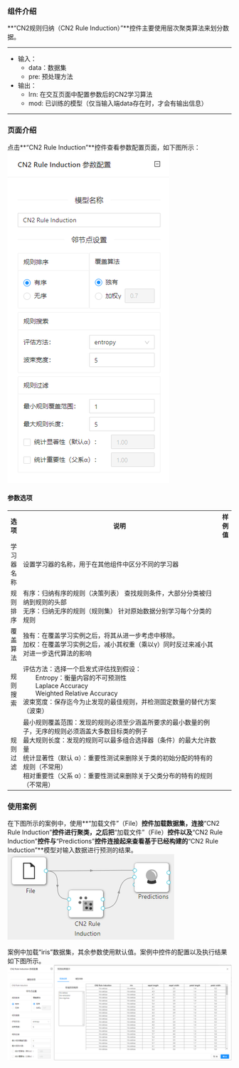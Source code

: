 ### 组件介绍
**“CN2规则归纳（CN2 Rule Induction）”**控件主要使用层次聚类算法来划分数据。

<hr/>

- 输入：
  - data：数据集
  - pre: 预处理方法
- 输出：
  - lrn: 在交互页面中配置参数后的CN2学习算法
  - mod: 已训练的模型（仅当输入端data存在时，才会有输出信息）

<hr/>


### 页面介绍
点击**“CN2 Rule Induction”**控件查看参数配置页面，如下图所示：  
![param](/img/aistudio/model/cn2-rule-induction/param.png)

#### 参数选项
<table>
  <tr>
    <th>选项</th>
    <th width="650">说明</th>
    <th>样例值</th>
  </tr>
  <tr>
      <td>学习器名称</td> 
      <td>
      设置学习器的名称，用于在其他组件中区分不同的学习器
      </td> 
      <td></td>
  </tr>
  <tr>
      <td>规则排序</td> 
      <td>
      有序：归纳有序的规则（决策列表） 查找规则条件，大部分分类被归纳到规则的头部<br/>
      无序：归纳无序的规则（规则集） 针对原始数据分别学习每个分类的规则
      </td> 
      <td></td>
  </tr>
  <tr>
      <td>覆盖算法</td> 
      <td>
      独有：在覆盖学习实例之后，将其从进一步考虑中移除。<br/>
      加权：在覆盖学习实例之后，减小其权重（乘以γ）同时反过来减小其对进一步迭代算法的影响
      </td> 
      <td></td>
  </tr>
  <tr>
      <td>规则搜索</td> 
      <td>
      评估方法：选择一个启发式评估找到假设： <br/>
      &emsp;&emsp;Entropy：衡量内容的不可预测性 <br/>
      &emsp;&emsp;Laplace Accuracy  <br/>
      &emsp;&emsp;Weighted Relative Accuracy  <br/>
      波束宽度：保存迄今为止发现的最佳规则，并检测固定数量的替代方案（波束）
      </td> 
      <td></td>
  </tr>
  <tr>
      <td>规则过滤</td> 
      <td>
      最小规则覆盖范围：发现的规则必须至少涵盖所要求的最小数量的例子，无序的规则必须涵盖大多数目标类的例子<br/>
      最大规则长度：发现的规则可以最多组合选择器（条件）的最大允许数量<br/>
      统计显著性（默认 α）：重要性测试来删除关于类的初始分配的特有的规则（不常用）<br/>
      相对重要性（父系 α）：重要性测试来删除关于父类分布的特有的规则（不常用）
      </td> 
      <td></td>
  </tr>
</table>

### 使用案例
在下图所示的案例中，使用**“加载文件”（File）**控件加载数据集，连接**“CN2 Rule Induction”**控件进行聚类，之后把**“加载文件”（File）**控件以及**“CN2 Rule Induction”**控件与**“Predictions”**控件连接起来查看基于已经构建的**“CN2 Rule Induction”**模型对输入数据进行预测的结果。  
![workflow](/img/aistudio/model/cn2-rule-induction/workflow.png)

案例中加载“iris”数据集，其余参数使用默认值。案例中控件的配置以及执行结果如下图所示。  
![workflow-result](/img/aistudio/model/cn2-rule-induction/workflow-result.png)
